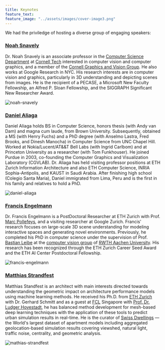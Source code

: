```yaml
---
title: Keynotes
feature_text:
feature_image: "../assets/images/cover-image3.png"
---
```


We had the priviledge of hosting a diverse group of engaging speakers:

### [Noah Snavely](https://www.cs.cornell.edu/~snavely/)

Dr. Noah Snavely is an associate professor in the [Computer Science Department](http://www.cs.cornell.edu/) at [Cornell Tech](http://tech.cornell.edu/) interested in computer vision and computer graphics, and a member of the [Cornell Graphics and Vision Group](http://rgb.cs.cornell.edu/). He also works at Google Research in NYC. His research interests are in computer vision and graphics, particularly in 3D understanding and depicting scenes from images. He is the recipient of a PECASE, a Microsoft New Faculty Fellowship, an Alfred P. Sloan Fellowship, and the SIGGRAPH Significant New Researcher Award.

<div class="team-member">
      <img class="rounded-large" src="../assets/images/noah-photo.jpeg" alt="noah-snavely">
</div>

### [Daniel Aliaga](https://www.cs.purdue.edu/homes/aliaga/)

Daniel Aliaga holds BS in Computer Science, honors thesis (with Andy van Dam) and magna cum laude, from Brown University. Subsequently, obtained a MS (with Henry Fuchs) and a PhD degree (with Anselmo Lastra, Fred Brooks, and Dinesh Manocha) in Computer Science from UNC Chapel Hill. Worked at Nokia/Lucent/AT\&&T Bell Labs (with Ingrid Carlbom) and at Princeton University as a researcher (with Tom Funkhouser). He joined Purdue in 2003, co-founding the Computer Graphics and Visualization Laboratory (CGVLAB). Dr. Aliaga has held visiting professor positions at ETH Zurich Information Architecture and also ETH Computer Science, INRIA Sophia-Antipolis, and KAUST in Saudi Arabia. After finishing high school (Colegio Santa Maria), Daniel immigrated from Lima, Peru and is the first in his family and relatives to hold a PhD.

<div class="team-member">
      <img class="rounded-large" src="../assets/images/aliaga.jpg" alt="daniel-aliaga">
</div>

### [Francis Engelmann](https://inf.ethz.ch/people/people-atoz/person-detail.Mjk1NTc0.TGlzdC8zMDQsLTIxNDE4MTU0NjA=.html)

Dr. Francis Engelmann is a PostDoctoral Researcher at ETH Zurich with Prof. [Marc Pollefeys](https://people.inf.ethz.ch/marc.pollefeys/), and a visiting researcher at Google Zurich. Francis' research focuses on large-scale 3D scene understanding for modeling interactive spaces and generating novel environments. Previously, he completed his PhD in computer science under the supervision of Prof. [Bastian Leibe](https://scholar.google.com/citations?user=ZcULDB0AAAAJ&hl=de) at the [computer vision group](https://www.vision.rwth-aachen.de/) of [RWTH Aachen University](https://www.rwth-aachen.de/go/id/a/?lidx=1). His research has been recognized through the ETH Zurich Career Seed Award and the ETH AI Center Postdoctoral Fellowship.

<div class="team-member">
      <img class="rounded-large" src="../assets/images/francis-photo.png" alt="francis-engelmann">
</div>

### [Matthias Strandfest](https://standfest.science/)

Matthias Standfest is an architect with main interests directed towards understanding the geometric impact on architecture performance models using machine learning methods. He received his Ph.D. from [ETH Zurich](https://ethz.ch/en.html) with Dr. Gerhard Schmitt and as a guest at [FCL](https://fcl.ethz.ch/) Singapore with [Prof. Dr. Ludger Hovestadt](https://ethz.ch/en/the-eth-zurich/organisation/who-is-who/arch/details.OTYyMTY=.TGlzdC8xOTA1LC0xMzE3NTA2NzE5.html), he has balanced method development for mesh-based deep learning techniques with the application of these tools to predict urban simulation results in real-time. He is the curator of [Swiss Dwellings](https://zenodo.org/record/7070952) — the World's largest dataset of apartment models including aggregated geolocation-based simulation results covering viewshed, natural light, traffic noise, centrality, and geometric analysis.

<div class="team-member">
      <img class="rounded-large" src="../assets/images/mathias-photo.jfif" alt="mathias-strandfest">
</div>
